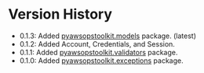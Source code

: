# Version History

- 0.1.3: Added [pyawsopstoolkit.models](pyawsopstoolkit/models) package. (latest)
- 0.1.2: Added Account, Credentials, and Session.
- 0.1.1: Added [pyawsopstoolkit.validators](pyawsopstoolkit/validators) package.
- 0.1.0: Added [pyawsopstoolkit.exceptions](pyawsopstoolkit/exceptions) package.